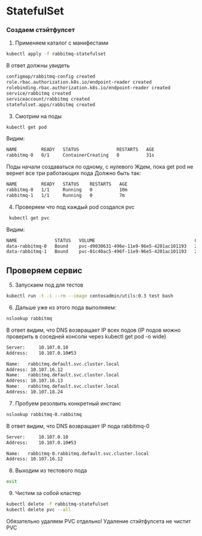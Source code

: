 # StatefulSet

### Создаем стэйтфулсет

1) Применяем каталог с манифестами

```bash
kubectl apply -f rabbitmq-statefulset
```

В ответ должны увидеть

```bash
configmap/rabbitmq-config created
role.rbac.authorization.k8s.io/endpoint-reader created
rolebinding.rbac.authorization.k8s.io/endpoint-reader created
service/rabbitmq created
serviceaccount/rabbitmq created
statefulset.apps/rabbitmq created
```

3) Смотрим на поды

```bash
kubectl get pod
```

Видим:

```bash
NAME         READY   STATUS              RESTARTS   AGE
rabbitmq-0   0/1     ContainerCreating   0          31s
```

Поды начали создаваться по одному, с нулевого
Ждем, пока get pod не вернет все три работающих пода
Должно быть так:

```bash
NAME         READY   STATUS    RESTARTS   AGE
rabbitmq-0   1/1     Running   0          10m
rabbitmq-1   1/1     Running   0          7m
```

4) Проверяем что под каждый pod создался pvc

```bash
 kubectl get pvc
```

Видим:

```bash
NAME              STATUS   VOLUME                                     CAPACITY   ACCESS MODES   STORAGECLASS   AGE
data-rabbitmq-0   Bound    pvc-d9030631-496e-11e9-96e5-4201ac101193   2Gi        RWO            standard       10m
data-rabbitmq-1   Bound    pvc-01c40ac5-496f-11e9-96e5-4201ac101193   2Gi        RWO            standard       7m
```

## Проверяем сервис

5) Запускаем под для тестов

```bash
kubectl run -t -i --rm --image centosadmin/utils:0.3 test bash
```

6) Дальше уже из этого пода выполняем:

```bash
nslookup rabbitmq
```

В ответ видим, что DNS возвращает IP всех подов (IP подов можно проверить в соседней консоли через kubectl get pod -o wide)

```bash
Server:		10.107.0.10
Address:	10.107.0.10#53

Name:	rabbitmq.default.svc.cluster.local
Address: 10.107.16.12
Name:	rabbitmq.default.svc.cluster.local
Address: 10.107.16.13
Name:	rabbitmq.default.svc.cluster.local
Address: 10.107.18.24
```

7) Пробуем резолвить конкретный инстанс

```bash
nslookup rabbitmq-0.rabbitmq
```

В ответ видим, что DNS возвращает IP пода rabbitmq-0

```bash
Server:		10.107.0.10
Address:	10.107.0.10#53

Name:	rabbitmq-0.rabbitmq.default.svc.cluster.local
Address: 10.107.16.12
```

8) Выходим из тестового пода

```bash
exit
```

9) Чистим за собой кластер

```bash
kubectl delete -f rabbitmq-statefulset
kubectl delete pvc --all
```

Обязательно удаляем PVC отдельно! Удаление стэйтфулсета не чистит PVC
